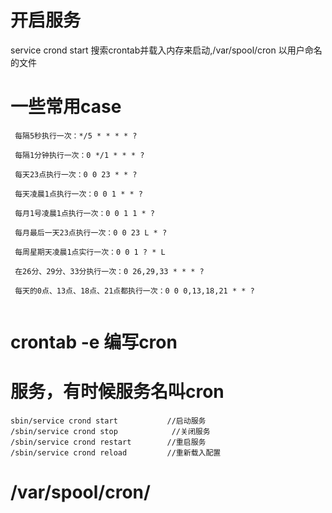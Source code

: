 # 开启服务

service crond start
搜索crontab并载入内存来启动,/var/spool/cron 以用户命名的文件

# 一些常用case
```
 每隔5秒执行一次：*/5 * * * * ?

 每隔1分钟执行一次：0 */1 * * * ?

 每天23点执行一次：0 0 23 * * ?

 每天凌晨1点执行一次：0 0 1 * * ?

 每月1号凌晨1点执行一次：0 0 1 1 * ?

 每月最后一天23点执行一次：0 0 23 L * ?

 每周星期天凌晨1点实行一次：0 0 1 ? * L

 在26分、29分、33分执行一次：0 26,29,33 * * * ?

 每天的0点、13点、18点、21点都执行一次：0 0 0,13,18,21 * * ?


```

# crontab -e 编写cron
# 服务，有时候服务名叫cron
```
sbin/service crond start           //启动服务
/sbin/service crond stop            //关闭服务
/sbin/service crond restart        //重启服务
/sbin/service crond reload         //重新载入配置

```
# /var/spool/cron/
